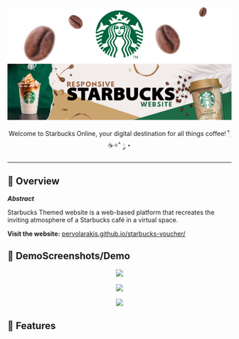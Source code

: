<p align="center">
  <img src="logo.png">
  <img src="banner-starbucks.png">
</p>


<p align="center">Welcome to Starbucks Online, your digital destination for all things coffee! 𓍢ִ໋☕️✧˚ ༘ ⋆</p>


***

## 📍 Overview

***Abstract***

Starbucks Themed website is a web-based platform that recreates the inviting atmosphere of a Starbucks café in a virtual space.

**Visit the website:** [pervolarakis.github.io/starbucks-voucher/](pervolarakis.github.io/starbucks-voucher/)

## 👾 DemoScreenshots/Demo

<p align="center">
    <img src="./apply.png">
</p>
<p align="center">
    <img src="./redeem.png">
</p>
<p align="center">
    <img src="./admin.png">
</p>

## 🧩 Features



